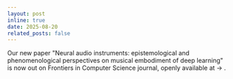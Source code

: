 ```yaml
---
layout: post
inline: true
date: 2025-08-20
related_posts: false
---
```


Our new paper "Neural audio instruments: epistemological and phenomenological perspectives on musical embodiment of deep learning" is now out on Frontiers in Computer Science journal, openly available at -> [<i class="fa-solid fa-newspaper"></i>](https://www.frontiersin.org/journals/computer-science/articles/10.3389/fcomp.2025.1575168/full).
